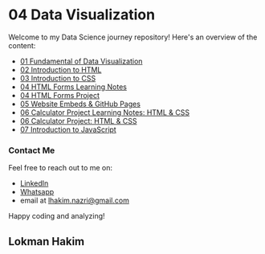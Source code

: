# 04 Data Visualization
Welcome to my Data Science journey repository! Here's an overview of the content:

- [01 Fundamental of Data Visualization](https://github.com/lokmanTech/04_Data_Visualization/blob/main/01%20Fundamental%20of%20Data%20Visualization.ipynb)
- [02 Introduction to HTML](https://github.com/lokmanTech/04_Data_Visualization/blob/main/02%20Introduction%20to%20HTML.ipynb)
- [03 Introduction to CSS](https://github.com/lokmanTech/04_Data_Visualization/blob/main/03%20Introduction%20to%20CSS.ipynb)
- [04 HTML Forms Learning Notes](https://github.com/lokmanTech/04_Data_Visualization/blob/main/04%20HTML%20Forms.ipynb)
- [04 HTML Forms Project](https://github.com/lokmanTech/04_Data_Visualization/tree/main/04%20HTML%20Forms%20Project)
- [05 Website Embeds & GitHub Pages](https://github.com/lokmanTech/04_Data_Visualization/blob/main/05%20Website%20Embeds%20%26%20GitHub%20Pages.ipynb)
- [06 Calculator Project Learning Notes: HTML & CSS](https://github.com/lokmanTech/04_Data_Visualization/blob/main/06%20Calc%20Project%20HTML%26CSS.ipynb)
- [06 Calculator Project: HTML & CSS](https://github.com/lokmanTech/04_Data_Visualization/tree/main/06%20Calculator%20Project-HTML%20%26%20CSS)
- [07 Introduction to JavaScript](https://github.com/lokmanTech/04_Data_Visualization/blob/main/07%20Introduction%20to%20JavaScript.ipynb)
  


### Contact Me
Feel free to reach out to me on:

- [LinkedIn](https://www.linkedin.com/in/lhakimnazri/)
- [Whatsapp](https://wa.me/+60102115249)
- email at lhakim.nazri@gmail.com

Happy coding and analyzing!

## Lokman Hakim
